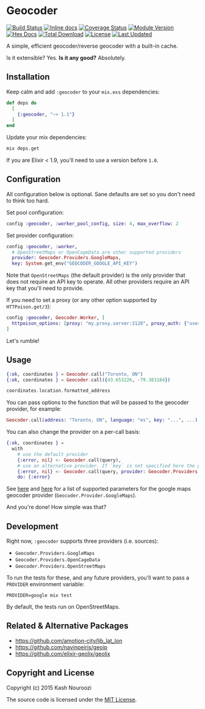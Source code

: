 Geocoder
========

[![Build Status](https://github.com/knrz/geocoder/actions/workflows/elixir.yml/badge.svg)](https://github.com/knrz/geocoder/actions/workflows/elixir.yml)
[![Inline docs](http://inch-ci.org/github/knrz/geocoder.svg?branch=master)](http://inch-ci.org/github/knrz/geocoder)
[![Coverage Status](https://coveralls.io/repos/github/knrz/geocoder/badge.svg?branch=master)](https://coveralls.io/github/knrz/geocoder?branch=master)
[![Module Version](https://img.shields.io/hexpm/v/geocoder.svg)](https://hex.pm/packages/geocoder)
[![Hex Docs](https://img.shields.io/badge/hex-docs-lightgreen.svg)](https://hexdocs.pm/geocoder/)
[![Total Download](https://img.shields.io/hexpm/dt/geocoder.svg)](https://hex.pm/packages/geocoder)
[![License](https://img.shields.io/hexpm/l/geocoder.svg)](https://github.com/knrz/geocoder/blob/master/LICENSE)
[![Last Updated](https://img.shields.io/github/last-commit/knrz/geocoder.svg)](https://github.com/knrz/geocoder/commits/master)

A simple, efficient geocoder/reverse geocoder with a built-in cache.

Is it extensible? Yes.
**Is it any good?** Absolutely.

Installation
------------

Keep calm and add `:geocoder` to your `mix.exs` dependencies:

```elixir
def deps do
  [
    {:geocoder, "~> 1.1"}
  ]
end
```

Update your mix dependencies:

```bash
mix deps.get
```

If you are Elixir < 1.9, you'll need to use a version before `1.0`.

Configuration
-------------

All configuration below is optional. Sane defaults are set so you don't need to think too hard.

Set pool configuration:

```elixir
config :geocoder, :worker_pool_config, size: 4, max_overflow: 2
```

Set provider configuration:

```elixir
config :geocoder, :worker,
  # OpenStreetMaps or OpenCageData are other supported providers
  provider: Geocoder.Providers.GoogleMaps,
  key: System.get_env("GEOCODER_GOOGLE_API_KEY")
```

Note that `OpenStreetMaps` (the default provider) is the only provider that does not require an API key to operate.
All other providers require an API key that you'll need to provide.

If you need to set a proxy (or any other option supported by `HTTPoison.get/3`):

```elixir
config :geocoder, Geocoder.Worker, [
  httpoison_options: [proxy: "my.proxy.server:3128", proxy_auth: {"username", "password"}]
]
```

Let's rumble!

Usage
-----

```elixir
{:ok, coordinates } = Geocoder.call("Toronto, ON")
{:ok, coordinates } = Geocoder.call({43.653226, -79.383184})

coordinates.location.formatted_address
```

You can pass options to the function that will be passed to the geocoder provider, for example:

```elixir
Geocoder.call(address: "Toronto, ON", language: "es", key: "...", ...)
```

You can also change the provider on a per-call basis:

```elixir
{:ok, coordinates } =
  with
    # use the default provider
    {:error, nil} <- Geocoder.call(query),
    # use an alternative provider. If `key` is not specified here the globally defined key will be used.
    {:error, nil} <- Geocoder.call(query, provider: Geocoder.Providers.OpenCageData, key: "123"),
    do: {:error}
```

See [here](https://developers.google.com/maps/documentation/geocoding/intro#geocoding) and [here](https://developers.google.com/maps/documentation/geocoding/intro#ReverseGeocoding) for a list of supported parameters for the google maps geocoder provider (`Geocoder.Provider.GoogleMaps`).

And you're done! How simple was that?

Development
-----------

Right now, `:geocoder` supports three providers (i.e. sources):

* `Geocoder.Providers.GoogleMaps`
* `Geocoder.Providers.OpenCageData`
* `Geocoder.Providers.OpenStreetMaps`

To run the tests for these, and any future providers, you'll want to pass a `PROVIDER` environment variable:

```
PROVIDER=google mix test
```

By default, the tests run on OpenStreetMaps.

Related & Alternative Packages
------------------------------

* https://github.com/amotion-city/lib_lat_lon
* https://github.com/navinpeiris/geoip
* https://github.com/elixir-geolix/geolix

## Copyright and License

Copyright (c) 2015 Kash Nouroozi

The source code is licensed under the [MIT License](./LICENSE.md).
